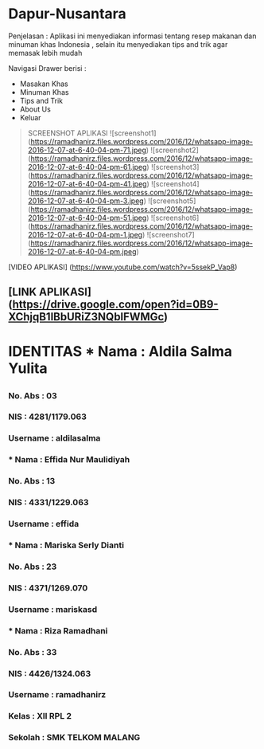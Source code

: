 # Dapur-Nusantara

Penjelasan :
Aplikasi ini menyediakan informasi tentang resep makanan dan minuman khas Indonesia , 
selain itu menyediakan tips and trik agar memasak lebih mudah

Navigasi Drawer berisi :
  * Masakan Khas
  * Minuman Khas
  * Tips and Trik
  * About Us
  * Keluar
  
> SCREENSHOT APLIKASI 
![screenshot1] (https://ramadhanirz.files.wordpress.com/2016/12/whatsapp-image-2016-12-07-at-6-40-04-pm-71.jpeg)
![screenshot2] (https://ramadhanirz.files.wordpress.com/2016/12/whatsapp-image-2016-12-07-at-6-40-04-pm-61.jpeg)
![screenshot3] (https://ramadhanirz.files.wordpress.com/2016/12/whatsapp-image-2016-12-07-at-6-40-04-pm-41.jpeg)
![screenshot4] (https://ramadhanirz.files.wordpress.com/2016/12/whatsapp-image-2016-12-07-at-6-40-04-pm-3.jpeg)
![screenshot5] (https://ramadhanirz.files.wordpress.com/2016/12/whatsapp-image-2016-12-07-at-6-40-04-pm-51.jpeg)
![screenshot6] (https://ramadhanirz.files.wordpress.com/2016/12/whatsapp-image-2016-12-07-at-6-40-04-pm-1.jpeg)
![screenshot7] (https://ramadhanirz.files.wordpress.com/2016/12/whatsapp-image-2016-12-07-at-6-40-04-pm.jpeg)

[VIDEO APLIKASI]
(https://www.youtube.com/watch?v=5ssekP_Vap8) <h2>

[LINK APLIKASI]
(https://drive.google.com/open?id=0B9-XChjqB1lBbURiZ3NQblFWMGc) <h1>
<p>
IDENTITAS
* Nama : Aldila Salma Yulita<h3>
No. Abs : 03 <h3>
NIS : 4281/1179.063 <h3>
Username : aldilasalma <h3>
<p>
* Nama : Effida Nur Maulidiyah <h3>
No. Abs : 13<h3>
NIS : 4331/1229.063<h3>
Username : effida<h3>
<p>
* Nama : Mariska Serly Dianti <h3>
No. Abs : 23<h3>
NIS : 4371/1269.070<h3>
Username : mariskasd<h3>
<p>
* Nama : Riza Ramadhani<h3>
No. Abs : 33 <h3>
NIS : 4426/1324.063<h3>
Username : ramadhanirz<h3>
<p>
Kelas : XII RPL 2<h3>
Sekolah : SMK TELKOM MALANG<h3>

